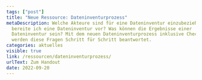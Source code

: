 ```yaml
---
tags: ["post"]
title: "Neue Ressource: Dateninventurprozess"
metaDescription: Welche Akteure sind für eine Dateninventur einzubeziehen? Wie
  bereite ich eine Dateninventur vor? Was können die Ergebnisse einer
  Dateninventur sein? Mit dem neuen Dateninventurprozess inklusive Checkliste
  werden diese Fragen Schritt für Schritt beantwortet.
categories: aktuelles
visible: true
link: /ressourcen/dateninventurprozess/
urlText: Zum Handout
date: 2022-09-20
---
```

